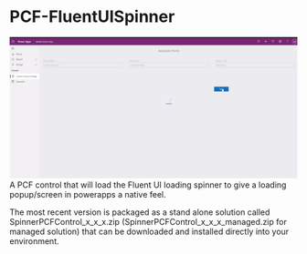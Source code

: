 # PCF-FluentUISpinner
<img src="Snippet.png"/>
A PCF control that will load the Fluent UI loading spinner to give a loading popup/screen in powerapps a native feel.

The most recent version is packaged as a stand alone solution called SpinnerPCFControl_x_x_x.zip (SpinnerPCFControl_x_x_x_managed.zip for managed solution) that can be downloaded and installed directly into your environment.
